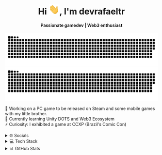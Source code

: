 <div align="center">
<h1 align="center">Hi <img width="35" src="https://github.com/devrafaeltr/devrafaeltr/blob/main/resources/img/waving.gif">, I'm devrafaeltr</h1>
<h4 align="center">Passionate gamedev | Web3 enthusiast</h4>
</div>

![Github Snake - Dark](https://raw.githubusercontent.com/devrafaeltr/devrafaeltr/output/github-contribution-grid-snake-dark.svg#gh-dark-mode-only)![Github Snake - White](https://raw.githubusercontent.com/devrafaeltr/devrafaeltr/output/github-contribution-grid-snake.svg#gh-light-mode-only)

🔭 Working on a PC game to be released on Steam and some mobile games with my little brother.<br>🌱 Currently learning Unity DOTS and Web3 Ecosystem<br>⚡ Curiosity: I exhibited a game at CCXP (Brazil's Comic Con)

<details>
  <summary>🌐 Socials</summary>
<div>
    <p align="center">
      <br/>
      <a href="https://www.linkedin.com/in/devrafaelribeiro/" target="blank"><img align="center"
         src="https://img.shields.io/badge/LinkedIn-%230077B5.svg?logo=linkedin&logoColor=white"
         alt="Linkedin" height="30"/></a>
      <a href="https://twitter.com/_rafaeltr" target="blank"><img align="center"
         src="https://img.shields.io/badge/Twitter-%231DA1F2.svg?logo=Twitter&logoColor=white"
         alt="Twitter" height="30"/></a>
    </p>
</div>
</details>

<details>
  <summary>💻 Tech Stack</summary>
<div>
    <p align="center">
      <br/>
      <img align="center" href="https://unity.com/"
         src="https://img.shields.io/badge/Unity-gray?style=for-the-badge&logo=unity"
         alt="Unity" height="30"/></a>
  <img align="center" href="https://docs.microsoft.com/en-us/dotnet/csharp/"
         src="https://img.shields.io/badge/c%23-%23239120.svg?style=for-the-badge&logo=c-sharp&logoColor=white"
         alt="C#" height="30"/></a>
  <img align="center" href="https://www.heroku.com/"
         src="https://img.shields.io/badge/heroku-%23430098.svg?style=for-the-badge&logo=heroku&logoColor=white"
         alt="Heroku" height="30"/></a>
         <img align="center" href="https://aws.amazon.com/"
         src="https://img.shields.io/badge/AWS-%23FF9900.svg?style=for-the-badge&logo=amazon-aws&logoColor=white"
         alt="AWS" height="30"/></a>
         <img align="center" href="https://firebase.google.com/"
         src="https://img.shields.io/badge/firebase-%23039BE5.svg?style=for-the-badge&logo=firebase"
         alt="Firebase" height="30"/></a>
         <img align="center"
    </p>
</div>
</details>

<details>
  <summary>📊 GitHub Stats</summary>
<div>
    <p align="center">
      <br/> 
      <p align="center">
          <a href="https://github.com/devrafaeltr/">
          <img width="33%" src="https://github-readme-stats.vercel.app/api/top-langs/?username=devrafaeltr&langs_count=6&theme=gruvbox&layout=compact&hide_border=true" alt="devrafaeltr - Most used programming languages" />
          <img width="33%" src="https://github-readme-stats.vercel.app/api?username=devrafaeltr&show_icons=true&theme=gruvbox&hide_border=true" alt="devrafaeltr - Stats"  />
          <img width="33%" src="https://github-readme-streak-stats.herokuapp.com/?user=devrafaeltr&theme=gruvbox&hide_border=true" alt="devrafaeltr - Contribution" />
          </a>
        </p>
</div>
</details>
